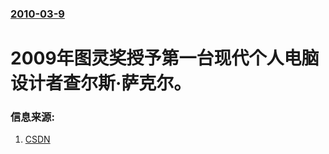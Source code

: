 ### [2010-03-9](/news/2010/03/9/index.md)

##### 
#  2009年图灵奖授予第一台现代个人电脑设计者查尔斯·萨克尔。




### 信息来源:

1. [CSDN](http://news.csdn.net/a/20100310/217375.html)
